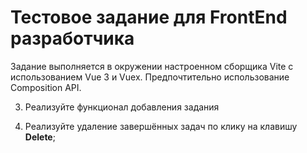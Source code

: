 # Тестовое задание для FrontEnd разработчика
Задание выполняется в окружении настроенном сборщика Vite с использованием Vue 3 и Vuex. Предпочтительно использование Composition API.

<!-- 1. Разбейте компонент `AppTodo` на небольшие компоненты. HTML разметку менять не нужно; -->
<!-- 2. Подгружайте задачи с этого адреса: https://jsonplaceholder.typicode.com/todos. Все данные (в т.ч. изменения) должны работать через Vuex; -->
3. Реализуйте функционал добавления задания
<!-- - форма плавно появляется по клику на кнопку (и скрывается по повторному клику) -->
<!-- - введённый текст добавляется в задачи по нажатию на клавишу **Enter** -->
4. Реализуйте удаление завершённых задач по клику на клавишу  **Delete**;
<!-- 5. Отрефакторите стили и скрипты в соответствии с линтерами (Stylelint, ESlint). -->
